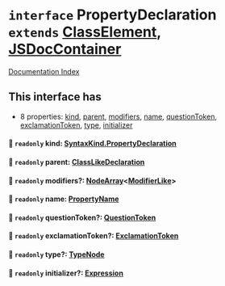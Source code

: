 # `interface` PropertyDeclaration `extends` [ClassElement](../private.interface.ClassElement/README.md), [JSDocContainer](../private.interface.JSDocContainer/README.md)

[Documentation Index](../README.md)

## This interface has

- 8 properties:
[kind](#-readonly-kind-syntaxkindpropertydeclaration),
[parent](#-readonly-parent-classlikedeclaration),
[modifiers](#-readonly-modifiers-nodearraymodifierlike),
[name](#-readonly-name-propertyname),
[questionToken](#-readonly-questiontoken-questiontoken),
[exclamationToken](#-readonly-exclamationtoken-exclamationtoken),
[type](#-readonly-type-typenode),
[initializer](#-readonly-initializer-expression)


#### 📄 `readonly` kind: [SyntaxKind.PropertyDeclaration](../private.enum.SyntaxKind/README.md#propertydeclaration--172)



#### 📄 `readonly` parent: [ClassLikeDeclaration](../private.type.ClassLikeDeclaration/README.md)



#### 📄 `readonly` modifiers?: [NodeArray](../private.interface.NodeArray/README.md)\<[ModifierLike](../private.type.ModifierLike/README.md)>



#### 📄 `readonly` name: [PropertyName](../private.type.PropertyName/README.md)



#### 📄 `readonly` questionToken?: [QuestionToken](../private.type.QuestionToken/README.md)



#### 📄 `readonly` exclamationToken?: [ExclamationToken](../private.type.ExclamationToken/README.md)



#### 📄 `readonly` type?: [TypeNode](../private.interface.TypeNode/README.md)



#### 📄 `readonly` initializer?: [Expression](../private.interface.Expression/README.md)




